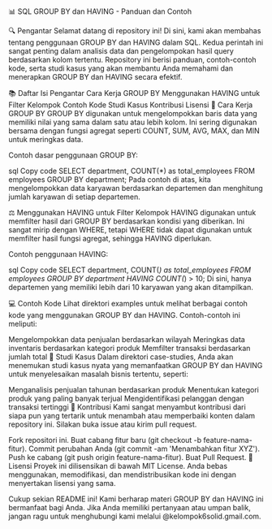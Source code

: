 📊 SQL GROUP BY dan HAVING - Panduan dan Contoh

🔍 Pengantar
Selamat datang di repository ini! Di sini, kami akan membahas tentang penggunaan GROUP BY dan HAVING dalam SQL. Kedua perintah ini sangat penting dalam analisis data dan pengelompokan hasil query berdasarkan kolom tertentu. Repository ini berisi panduan, contoh-contoh kode, serta studi kasus yang akan membantu Anda memahami dan menerapkan GROUP BY dan HAVING secara efektif.

📚 Daftar Isi
Pengantar
Cara Kerja GROUP BY
Menggunakan HAVING untuk Filter Kelompok
Contoh Kode
Studi Kasus
Kontribusi
Lisensi
🚀 Cara Kerja GROUP BY
GROUP BY digunakan untuk mengelompokkan baris data yang memiliki nilai yang sama dalam satu atau lebih kolom. Ini sering digunakan bersama dengan fungsi agregat seperti COUNT, SUM, AVG, MAX, dan MIN untuk meringkas data.

Contoh dasar penggunaan GROUP BY:

sql
Copy code
SELECT department, COUNT(*) as total_employees
FROM employees
GROUP BY department;
Pada contoh di atas, kita mengelompokkan data karyawan berdasarkan departemen dan menghitung jumlah karyawan di setiap departemen.

⚖️ Menggunakan HAVING untuk Filter Kelompok
HAVING digunakan untuk memfilter hasil dari GROUP BY berdasarkan kondisi yang diberikan. Ini sangat mirip dengan WHERE, tetapi WHERE tidak dapat digunakan untuk memfilter hasil fungsi agregat, sehingga HAVING diperlukan.

Contoh penggunaan HAVING:

sql
Copy code
SELECT department, COUNT(*) as total_employees
FROM employees
GROUP BY department
HAVING COUNT(*) > 10;
Di sini, hanya departemen yang memiliki lebih dari 10 karyawan yang akan ditampilkan.

💻 Contoh Kode
Lihat direktori examples untuk melihat berbagai contoh kode yang menggunakan GROUP BY dan HAVING. Contoh-contoh ini meliputi:

Mengelompokkan data penjualan berdasarkan wilayah
Meringkas data inventaris berdasarkan kategori produk
Memfilter transaksi berdasarkan jumlah total
📝 Studi Kasus
Dalam direktori case-studies, Anda akan menemukan studi kasus nyata yang memanfaatkan GROUP BY dan HAVING untuk menyelesaikan masalah bisnis tertentu, seperti:

Menganalisis penjualan tahunan berdasarkan produk
Menentukan kategori produk yang paling banyak terjual
Mengidentifikasi pelanggan dengan transaksi tertinggi
🤝 Kontribusi
Kami sangat menyambut kontribusi dari siapa pun yang tertarik untuk menambah atau memperbaiki konten dalam repository ini. Silakan buka issue atau kirim pull request.

Fork repositori ini.
Buat cabang fitur baru (git checkout -b feature-nama-fitur).
Commit perubahan Anda (git commit -am 'Menambahkan fitur XYZ').
Push ke cabang (git push origin feature-nama-fitur).
Buat Pull Request.
📄 Lisensi
Proyek ini dilisensikan di bawah MIT License. Anda bebas menggunakan, memodifikasi, dan mendistribusikan kode ini dengan menyertakan lisensi yang sama.

Cukup sekian README ini! Kami berharap materi GROUP BY dan HAVING ini bermanfaat bagi Anda. Jika Anda memiliki pertanyaan atau umpan balik, jangan ragu untuk menghubungi kami melalui @kelompok6solid.gmail.com.
